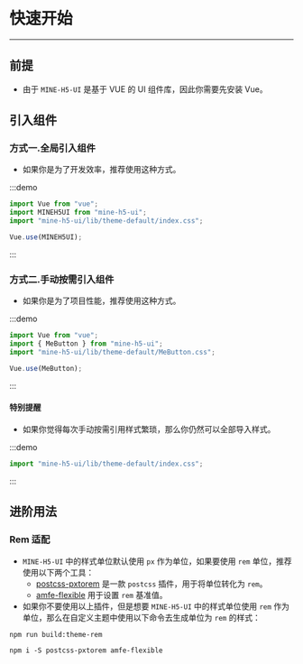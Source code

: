 # 快速开始

---

## 前提

- 由于 `MINE-H5-UI` 是基于 VUE 的 UI 组件库，因此你需要先安装 Vue。

## 引入组件

### 方式一.全局引入组件

- 如果你是为了开发效率，推荐使用这种方式。

:::demo

```JavaScript
import Vue from "vue";
import MINEH5UI from "mine-h5-ui";
import "mine-h5-ui/lib/theme-default/index.css";

Vue.use(MINEH5UI);
```

:::

### 方式二.手动按需引入组件

- 如果你是为了项目性能，推荐使用这种方式。

:::demo

```JavaScript
import Vue from "vue";
import { MeButton } from "mine-h5-ui";
import "mine-h5-ui/lib/theme-default/MeButton.css";

Vue.use(MeButton);
```

:::

#### 特别提醒

- 如果你觉得每次手动按需引用样式繁琐，那么你仍然可以全部导入样式。

:::demo

```JavaScript
import "mine-h5-ui/lib/theme-default/index.css";
```

:::

## 进阶用法

### Rem 适配

- `MINE-H5-UI` 中的样式单位默认使用 `px` 作为单位，如果要使用 `rem` 单位，推荐使用以下两个工具：
  - [postcss-pxtorem](https://github.com/cuth/postcss-pxtorem) 是一款 `postcss` 插件，用于将单位转化为 `rem`。
  - [amfe-flexible](https://github.com/amfe/lib-flexible) 用于设置 `rem` 基准值。
- 如果你不要使用以上插件，但是想要 `MINE-H5-UI` 中的样式单位使用 `rem` 作为单位，那么在自定义主题中使用以下命令去生成单位为 `rem` 的样式：

```Basic
npm run build:theme-rem
```

```Basic
npm i -S postcss-pxtorem amfe-flexible
```
